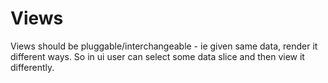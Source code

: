 # Views

Views should be pluggable/interchangeable - ie given same data, render it different ways. So in ui user can select some data slice and then view it differently.
